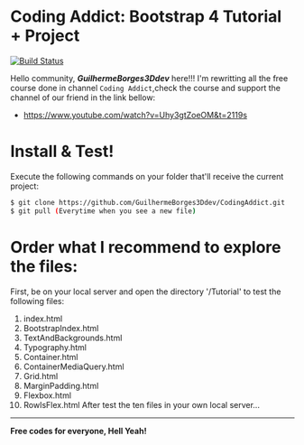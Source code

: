 # Coding Addict: Bootstrap 4 Tutorial + Project

[![Build Status](https://travis-ci.org/joemccann/dillinger.svg?branch=master)](https://travis-ci.org/joemccann/dillinger)

Hello community,  __*GuilhermeBorges3Ddev*__ here!!! I'm rewritting all the free course done in channel `Coding Addict`,check the course and support the channel of our friend in the link bellow:

  - https://www.youtube.com/watch?v=Uhy3gtZoeOM&t=2119s

# Install & Test!
Execute the following commands on your folder that'll receive the current project: 
```sh
$ git clone https://github.com/GuilhermeBorges3Ddev/CodingAddict.git
$ git pull (Everytime when you see a new file)
```
# Order what I recommend to explore the files:
First, be on your local server and open the directory '/Tutorial' to test the following files:
  1)  index.html 
  2)  BootstrapIndex.html 
  3)  TextAndBackgrounds.html
  4)  Typography.html
  5)  Container.html
  6)  ContainerMediaQuery.html
  7)  Grid.html
  8)  MarginPadding.html
  9)  Flexbox.html
  10)  RowIsFlex.html
After test the ten files in your own local server...
----

**Free codes for everyone, Hell Yeah!**


